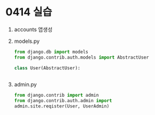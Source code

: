# 0414 실습



1. accounts 앱생성

2. models.py

   ```python
   from django.db import models
   from django.contrib.auth.models import AbstractUser
   
   class User(AbstractUser):
       
   ```

   

3. admin.py

   ```python
   from django.contrib import admin
   from django.contrib.auth.admin import 
   admin.site.reqister(User, UserAdmin)
   ```

   